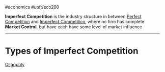 #economics #uoft/eco200 

**Imperfect Competition** is the industry structure in between [Perfect Competition](Perfect%20Competition) and [Imperfect Competition](.md), where no firm has complete **Market Control**, but have each 
have some level of market influence

---
# Types of Imperfect Competition
[Oligopoly](Oligopoly)